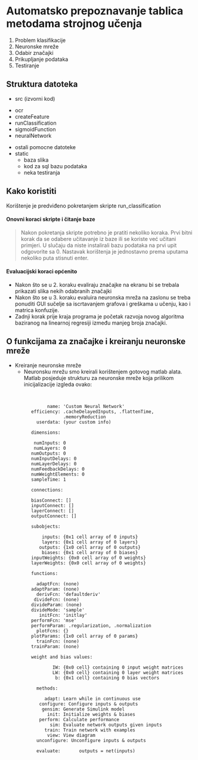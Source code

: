 Automatsko prepoznavanje tablica metodama strojnog učenja
=================

1. Problem klasifikacije
2. Neuronske mreže
3. Odabir značajki
4. Prikupljanje podataka
5. Testiranje

## Struktura datoteka

* src (izvorni kod)
 + ocr
 + createFeature
 + runClassification
 + sigmoidFunction
 + neuralNetwork
 * ostali pomocne datoteke
* static
  + baza slika
  + kod za sql bazu podataka
  + neka testiranja


## Kako koristiti 

 Korištenje je predviđeno pokretanjem skripte run_classification

#### Onovni koraci skripte i čitanje baze
> Nakon pokretanja skripte potrebno je pratiti nekoliko koraka.
> Prvi bitni korak da se odabere učitavanje iz baze ili se koriste već učitani primjeri.
> U slučaju da niste instalirali bazu podataka na prvi upit odgovorite sa 0.
> Nastavak korištenja je jednostavno prema uputama nekoliko puta stisnuti enter.

#### Evaluacijski koraci općenito
 * Nakon što se u 2. koraku evaliraju značajke na ekranu bi se trebala prikazati slika nekih odabranih značajki
 * Nakon što se u 3. koraku evaluira neuronska mreža na zaslonu se treba ponuditi GUI sučelje sa iscrtavanjem grafova
 i greškama u učenju, kao i matrica konfuzije.
 * Zadnji korak prije kraja programa je početak razvoja novog algoritma baziranog na linearnoj regresiji između manjeg
 broja značajki.

## O funkcijama za značajke i kreiranju neuronske mreže
* Kreiranje neuronske mreže
  + Neuronsku mrežu smo kreirali korištenjem gotovog matlab alata. Matlab posjeduje strukturu za neuronske mreže koja prilikom inicijalizacije izgleda ovako:
  <pre>
    <code>
          
              name: 'Custom Neural Network'
        efficiency: .cacheDelayedInputs, .flattenTime,
                    .memoryReduction
          userdata: (your custom info)
 
        dimensions:
 
         numInputs: 0
         numLayers: 0
        numOutputs: 0
        numInputDelays: 0
        numLayerDelays: 0
        numFeedbackDelays: 0
        numWeightElements: 0
        sampleTime: 1
 
        connections:
 
        biasConnect: []
        inputConnect: []
        layerConnect: []
        outputConnect: []
 
        subobjects:
 
            inputs: {0x1 cell array of 0 inputs}
            layers: {0x1 cell array of 0 layers}
           outputs: {1x0 cell array of 0 outputs}
            biases: {0x1 cell array of 0 biases}
        inputWeights: {0x0 cell array of 0 weights}
        layerWeights: {0x0 cell array of 0 weights}
 
        functions:
 
          adaptFcn: (none)
        adaptParam: (none)
          derivFcn: 'defaultderiv'
         divideFcn: (none)
        divideParam: (none)
        divideMode: 'sample'
           initFcn: 'initlay'
        performFcn: 'mse'
        performParam: .regularization, .normalization
          plotFcns: {}
        plotParams: {1x0 cell array of 0 params}
          trainFcn: (none)
        trainParam: (none)
 
        weight and bias values:
 
                IW: {0x0 cell} containing 0 input weight matrices
                LW: {0x0 cell} containing 0 layer weight matrices
                 b: {0x1 cell} containing 0 bias vectors
 
          methods:
 
             adapt: Learn while in continuous use
           configure: Configure inputs & outputs
            gensim: Generate Simulink model
              init: Initialize weights & biases
           perform: Calculate performance
               sim: Evaluate network outputs given inputs
             train: Train network with examples
              view: View diagram
          unconfigure: Unconfigure inputs & outputs
 
          evaluate:       outputs = net(inputs)
    </code>
  <pre>
